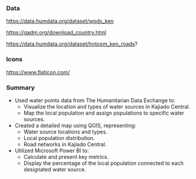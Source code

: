 ### Data

https://data.humdata.org/dataset/wpdx_ken

https://gadm.org/download_country.html

https://data.humdata.org/dataset/hotosm_ken_roads?

### Icons

https://www.flaticon.com/

### Summary

- Used water points data from The Humanitarian Data Exchange to:
    - Visualize the location and types of water sources in Kajiado Central.
    - Map the local population and assign populations to specific water sources.
- Created a detailed map using QGIS, representing:
    - Water source locations and types.
    - Local population distribution.
    - Road networks in Kajiado Central.
- Utilized Microsoft Power BI to:
    - Calculate and present key metrics.
    - Display the percentage of the local population connected to each designated water source.
